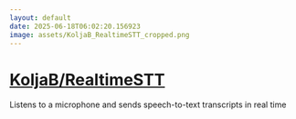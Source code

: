 ```yaml
---
layout: default
date: 2025-06-18T06:02:20.156923
image: assets/KoljaB_RealtimeSTT_cropped.png
---
```


# [KoljaB/RealtimeSTT](https://github.com/KoljaB/RealtimeSTT)

Listens to a microphone and sends speech-to-text transcripts in real time
